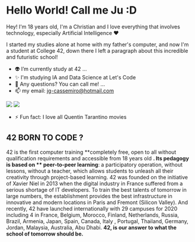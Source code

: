 # Hello World! Call me Ju :D

Hey! I'm 18 years old, I'm a Christian and I love everything that involves technology, especially Artificial Intelligence ❤

I started my studies alone at home with my father's computer, and now I'm a student at College 42, down there I left a paragraph about this incredible and futuristic school!

- 👽 I’m currently study at 42 ...
- ✨ I'm studying IA and Data Science at Let's Code
- 🤔 Any questions? You can call me! ...
- 📫 my email: jg-cassemiro@hotmail.com

[<img src="https://img.shields.io/badge/linkedin-%230077B5.svg?&style=for-the-badge&logo=linkedin&logoColor=white" />](https://www.linkedin.com/in/juliacassemiro//) [<img src = "https://img.shields.io/badge/instagram-%23E4405F.svg?&style=for-the-badge&logo=instagram&logoColor=white">](https://www.instagram.com/jcassemiro_/)
- ⚡ Fun fact: I love all Quentin Tarantino movies


## 42  BORN TO CODE ?

42 is the first computer training **completely free, open to all without qualification requirements and accessible from 18 years old **. Its pedagogy is based on ** peer-to-peer learning**: a participatory operation, without lessons, without a teacher, which allows students to unleash all their creativity through project-based learning. 42 was founded on the initiative of Xavier Niel in 2013 when the digital industry in France suffered from a serious shortage of IT developers. To train the best talents of tomorrow in large numbers, the establishment provides the best infrastructure in innovative and modern locations in Paris and Fremont (Silicon Valley). And recently, 42 have launched internationally with 29 campuses for 2020 including 4 in France, Belgium, Morocco, Finland, Netherlands, Russia, Brazil, Armenia, Japan, Spain, Canada, Italy , Portugal, Thailand, Germany, Jordan, Malaysia, Australia, Abu Dhabi.
**42, is our answer to what the school of tomorrow should be.**
